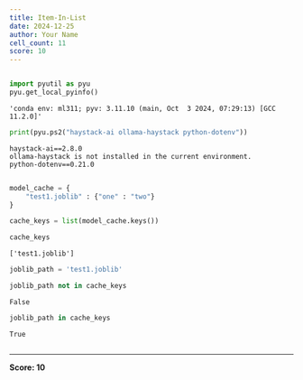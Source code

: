 ```yaml
---
title: Item-In-List
date: 2024-12-25
author: Your Name
cell_count: 11
score: 10
---
```


```python

```


```python
import pyutil as pyu
pyu.get_local_pyinfo()
```




    'conda env: ml311; pyv: 3.11.10 (main, Oct  3 2024, 07:29:13) [GCC 11.2.0]'




```python
print(pyu.ps2("haystack-ai ollama-haystack python-dotenv"))
```

    haystack-ai==2.8.0
    ollama-haystack is not installed in the current environment.
    python-dotenv==0.21.0
    



```python

```


```python
model_cache = {
    "test1.joblib" : {"one" : "two"}
}
```


```python
cache_keys = list(model_cache.keys())
```


```python
cache_keys
```




    ['test1.joblib']




```python
joblib_path = 'test1.joblib'
```


```python
joblib_path not in cache_keys
```




    False




```python
joblib_path in cache_keys
```




    True




```python

```


---
**Score: 10**